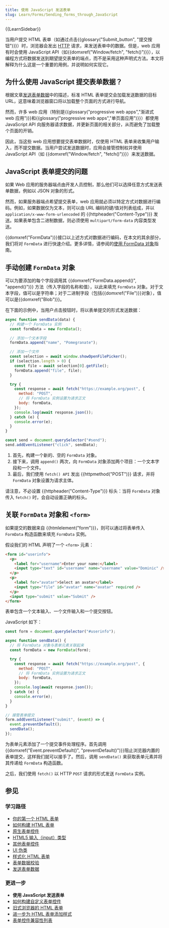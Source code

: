 ```yaml
---
title: 使用 JavaScript 发送表单
slug: Learn/Forms/Sending_forms_through_JavaScript
---
```


{{LearnSidebar}}

当用户提交 HTML 表单（如通过点击{{glossary("Submit_button", "提交按钮")}}）时，浏览器会发出 [HTTP](/zh-CN/docs/Web/HTTP) 请求，来发送表单中的数据。但是，web 应用有时会使用 JavaScript API（如{{domxref("Window/fetch", "fetch()")}}），以编程方式将数据发送到期望提交表单的端点，而不是采用这种声明式方法。本文将解释为什么这是一个重要的用例，并说明如何实现它。

## 为什么使用 JavaScript 提交表单数据？

根据文章[发送表单数据](/zh-CN/docs/Learn/Forms/Sending_and_retrieving_form_data)中的描述，标准 HTML 表单提交会加载发送数据的目标 URL，这意味着浏览器窗口将以加载整个页面的方式进行导航。

然而，许多 web 应用（特别是{{glossary("progressive web apps","渐进式 web 应用")}}和{{glossary("progressive web apps","单页面应用")}}）都使用 JavaScript API 向服务器请求数据，并更新页面的相关部分，从而避免了加载整个页面的开销。

因此，当这些 web 应用想要提交表单数据时，仅使用 HTML 表单来收集用户输入，而不提交数据。当用户尝试发送数据时，应用会接管控制权并使用 JavaScript API（如 {{domxref("Window/fetch", "fetch()")}}）来发送数据。

## JavaScript 表单提交的问题

如果 Web 应用的服务器端点由开发人员控制，那么他们可以选择任意方式发送表单数据，例如以 JSON 对象的形式。

然而，如果服务器端点希望提交表单，web 应用就必须以特定方式对数据进行编码。例如，如果数据仅为文本，则可以由 URL 编码的键/值对列表组成，并以 `application/x-www-form-urlencoded` 的 {{httpheader("Content-Type")}} 发送。如果表单包含二进制数据，则必须使用 `multipart/form-data` 内容类型发送。

{{domxref("FormData")}}接口以上述方式对数据进行编码，在本文的其余部分，我们将对 `FormData` 进行快速介绍。更多详情，请参阅的[使用 FormData 对象](/zh-CN/docs/Web/API/XMLHttpRequest_API/Using_FormData_Objects)指南。

## 手动创建 `FormData` 对象

可以为要添加的每个字段调用其 {{domxref("FormData.append()", "append()")}} 方法（传入字段的名称和值），以此来填充 `FormData` 对象。对于文本字段，值可以是字符串；对于二进制字段（包括{{domxref("File")}}对象），值可以是{{domxref("Blob")}}。

在下面的示例中，当用户点击按钮时，将以表单提交的形式发送数据：

```js
async function sendData(data) {
  // 构建一个 FormData 实例
  const formData = new FormData();

  // 添加一个文本字段
  formData.append("name", "Pomegranate");

  // 添加一个文件
  const selection = await window.showOpenFilePicker();
  if (selection.length > 0) {
    const file = await selection[0].getFile();
    formData.append("file", file);
  }

  try {
    const response = await fetch("https://example.org/post", {
      method: "POST",
      // 将 FormData 实例设置为请求正文
      body: formData,
    });
    console.log(await response.json());
  } catch (e) {
    console.error(e);
  }
}

const send = document.querySelector("#send");
send.addEventListener("click", sendData);
```

1. 首先，构建一个新的、空的 `FormData` 对象。
2. 接下来，调用 `append()` 两次，向 `FormData` 对象添加两个项目：一个文本字段和一个文件。
3. 最后，我们使用 `fetch() API` 发出 {{httpmethod("POST")}} 请求，并将 `FormData` 对象设置为请求主体。

请注意，不必设置 {{httpheader("Content-Type")}} 标头：当将 `FormData` 对象传入 `fetch()` 时，会自动设置正确的标头。

## 关联 `FormData` 对象和 `<form>`

如果提交的数据来自 {{htmlelement("form")}}，则可以通过将表单传入 `FormData` 构造函数来填充 `FormData` 实例。

假设我们的 HTML 声明了一个 `<form>` 元素：

```html
<form id="userinfo">
  <p>
    <label for="username">Enter your name:</label>
    <input type="text" id="username" name="username" value="Dominic" />
  </p>
  <p>
    <label for="avatar">Select an avatar</label>
    <input type="file" id="avatar" name="avatar" required />
  </p>
  <input type="submit" value="Submit" />
</form>
```

表单包含一个文本输入、一个文件输入和一个提交按钮。

JavaScript 如下：

```js
const form = document.querySelector("#userinfo");

async function sendData() {
  // 将 FormData 对象与表单元素关联起来
  const formData = new FormData(form);

  try {
    const response = await fetch("https://example.org/post", {
      method: "POST",
      // 将 FormData 实例设置为请求正文
      body: formData,
    });
    console.log(await response.json());
  } catch (e) {
    console.error(e);
  }
}

// 接管表单提交
form.addEventListener("submit", (event) => {
  event.preventDefault();
  sendData();
});
```

为表单元素添加了一个提交事件处理程序。首先调用{{domxref("Event.preventDefault()", "preventDefault()")}}阻止浏览器内置的表单提交，这样我们就可以接手了。然后，调用 `sendData()` 来获取表单元素并将其传递给 `FormData` 构造函数。

之后，我们使用 `fetch()` 以 HTTP `POST` 请求的形式发送 `FormData` 实例。

## 参见

### 学习路径

- [你的第一个 HTML 表单](/zh-CN/docs/Learn/Forms/Your_first_form)
- [如何构建 HTML 表单](/zh-CN/docs/Learn/Forms/How_to_structure_a_web_form)
- [原生表单控件](/zh-CN/docs/Learn/Forms/Basic_native_form_controls)
- [HTML5 输入（input）类型](/zh-CN/docs/Learn/Forms/HTML5_input_types)
- [其他表单控件](/zh-CN/docs/Learn/Forms/Other_form_controls)
- [UI 伪类](/zh-CN/docs/Learn/Forms/UI_pseudo-classes)
- [样式化 HTML 表单](/zh-CN/docs/Learn/Forms/Styling_web_forms)
- [表单数据校验](/zh-CN/docs/Learn/Forms/Form_validation)
- [发送表单数据](/zh-CN/docs/Learn/Forms/Sending_and_retrieving_form_data)

### 更进一步

- **使用 JavaScript 发送表单**
- [如何构建自定义表单控件](/zh-CN/docs/Learn/Forms/How_to_build_custom_form_controls)
- [旧式浏览器的 HTML 表单](/zh-CN/docs/Learn/Forms/HTML_forms_in_legacy_browsers)
- [进一步为 HTML 表单添加样式](/zh-CN/docs/Learn/Forms/Advanced_form_styling)
- [表单控件兼容性列表](/zh-CN/docs/Learn/Forms/Property_compatibility_table_for_form_controls)
